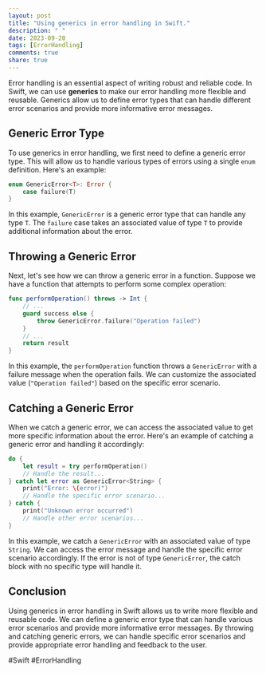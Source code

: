 ```yaml
---
layout: post
title: "Using generics in error handling in Swift."
description: " "
date: 2023-09-20
tags: [ErrorHandling]
comments: true
share: true
---
```


Error handling is an essential aspect of writing robust and reliable code. In Swift, we can use **generics** to make our error handling more flexible and reusable. Generics allow us to define error types that can handle different error scenarios and provide more informative error messages.

## Generic Error Type

To use generics in error handling, we first need to define a generic error type. This will allow us to handle various types of errors using a single `enum` definition. Here's an example:

```swift
enum GenericError<T>: Error {
    case failure(T)
}
```
In this example, `GenericError` is a generic error type that can handle any type `T`. The `failure` case takes an associated value of type `T` to provide additional information about the error.

## Throwing a Generic Error

Next, let's see how we can throw a generic error in a function. Suppose we have a function that attempts to perform some complex operation:

```swift
func performOperation() throws -> Int {
    // ...
    guard success else {
        throw GenericError.failure("Operation failed")
    }
    // ...
    return result
}
```

In this example, the `performOperation` function throws a `GenericError` with a failure message when the operation fails. We can customize the associated value (`"Operation failed"`) based on the specific error scenario.

## Catching a Generic Error

When we catch a generic error, we can access the associated value to get more specific information about the error. Here's an example of catching a generic error and handling it accordingly:

```swift
do {
    let result = try performOperation()
    // Handle the result...
} catch let error as GenericError<String> {
    print("Error: \(error)")
    // Handle the specific error scenario...
} catch {
    print("Unknown error occurred")
    // Handle other error scenarios...
}
```

In this example, we catch a `GenericError` with an associated value of type `String`. We can access the error message and handle the specific error scenario accordingly. If the error is not of type `GenericError`, the catch block with no specific type will handle it.

## Conclusion

Using generics in error handling in Swift allows us to write more flexible and reusable code. We can define a generic error type that can handle various error scenarios and provide more informative error messages. By throwing and catching generic errors, we can handle specific error scenarios and provide appropriate error handling and feedback to the user.

#Swift #ErrorHandling